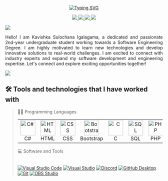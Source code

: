 <p align="center">
  <!-- Typing SVG by DenverCoder1 - https://github.com/DenverCoder1/readme-typing-svg -->
  <a href="https://git.io/typing-svg"><img src="https://readme-typing-svg.demolab.com?font=Calibri&weight=800&size=30&pause=1000&color=F7AA00&center=true&vCenter=true&random=false&width=435&lines=**+Welcome+to+My+GitHub+**;Software+Engineer+Undergraduate;Always+Learning+New+Things+!" alt="Typing SVG" /></a>

<!-- Social icons section -->
<p align="center">
  <a href="https://www.linkedin.com/in/kavishka-sulochana/">
    <img src="https://img.shields.io/badge/Linkedin-%231DA1F2.svg?style=for-the-badge&logo=Linkedin&logoColor=white"/>
  </a>
  <a href="https://x.com/ksigalagama/">
    <img src="https://img.shields.io/badge/Twitter-%23000000.svg?style=for-the-badge&logo=X&logoColor=white"/>
  </a>
  <a href="https://www.facebook.com/kavishka.sulochan/">
    <img src="https://img.shields.io/badge/facebook-%231877F2.svg?style=for-the-badge&logo=facebook&logoColor=white"/>
  </a>
  <a href="https://www.instagram.com/kavishka_sulochana//">
    <img src="https://img.shields.io/badge/instagram-%23F56040.svg?style=for-the-badge&logo=instagram&logoColor=white"/>
  </a>
</p>

<img src="https://user-images.githubusercontent.com/73097560/115834477-dbab4500-a447-11eb-908a-139a6edaec5c.gif">

<p align="justify">
  Hello! I am Kavishka Sulochana Igalagama, a dedicated and passionate 2nd-year undergraduate student working towards a Software Engineering Degree. I am highly motivated to learn new technologies and develop innovative solutions to real-world challenges. I am excited to connect with industry experts and expand my software development and engineering expertise. Let's connect and explore exciting opportunities together!
</p>

<img src="https://user-images.githubusercontent.com/73097560/115834477-dbab4500-a447-11eb-908a-139a6edaec5c.gif">

<br>

## 🛠️ Tools and technologies that I have worked with
  > 👨‍💻 Programming Languages
    <p>
      <table>
        <td align="center" width="96"><a><img src="https://skillicons.dev/icons?i=cs" width="48" height="48" alt="C#" /><br>C#</a></td>
        <td align="center" width="96"><a><img src="https://skillicons.dev/icons?i=html" width="48" height="48" alt="HTML" /><br>HTML</a></td>
        <td align="center" width="96"><a><img src="https://skillicons.dev/icons?i=css" width="48" height="48" alt="CSS" /><br>CSS</a></td>
        <td align="center" width="96"><a><img src="https://skillicons.dev/icons?i=bootstrap" width="48" height="48" alt="Bootstrap" /><br>Bootstrap</a></td>
        <td align="center" width="96"><a><img src="https://skillicons.dev/icons?i=c" width="48" height="48" alt="C" /><br>C</a></td>
        <td align="center" width="96"><a><img src="https://skillicons.dev/icons?i=mysql" width="48" height="48" alt="SQL" /><br>SQL</a></td>
        <td align="center" width="96"><a><img src="https://skillicons.dev/icons?i=php" width="48" height="48" alt="PHP" /><br>PHP</a></td>
        <td align="center" width="96"><a><img src="https://skillicons.dev/icons?i=dotnet" width="48" height="48" alt=".NET" /><br>.NET</a></td>
      </table>
    </p>
  > 💻 Software and Tools
    <p>
    <br>
      <a href="#"><img alt="Visual Studio Code" src="https://img.shields.io/badge/Visual%20Studio%20Code-0078d7.svg?logo=visual-studio-code&logoColor=white"></a>
      <a href="#"><img alt="Visual Studio" src="https://img.shields.io/badge/Visual%20Studio-5C2D91.svg?logo=visual-studio&logoColor=white"></a>
      <a href="#"><img alt="Discord" src="https://img.shields.io/badge/-Discord-5865F2.svg?logo=discord&logoColor=white"></a>
      <a href="#"><img alt="GitHub Desktop" src="https://img.shields.io/badge/GitHub%20Desktop-8034A9.svg?logo=github&logoColor=white"></a>
      <a href="#"><img alt="Git" src="https://img.shields.io/badge/Git-F05033.svg?logo=git&logoColor=white"></a>
      <a href="#"><img alt="OBS Studio" src="https://img.shields.io/badge/-OBS-302E31?logo=obs-studio&logoColor=white"></a>
    </p>
